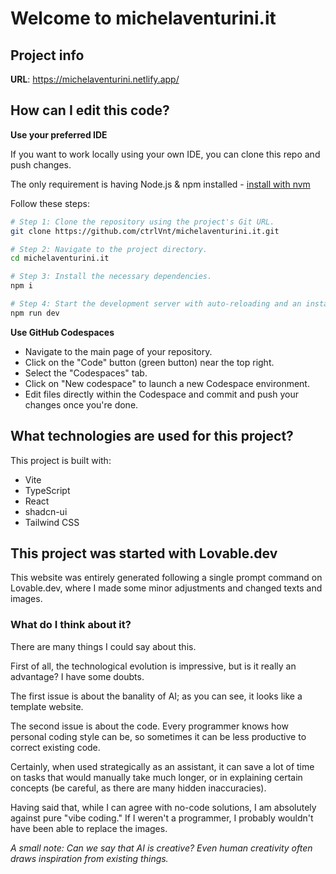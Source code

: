# Welcome to michelaventurini.it

## Project info

**URL**: https://michelaventurini.netlify.app/

## How can I edit this code?

**Use your preferred IDE**

If you want to work locally using your own IDE, you can clone this repo and push changes.

The only requirement is having Node.js & npm installed - [install with nvm](https://github.com/nvm-sh/nvm#installing-and-updating)

Follow these steps:

```sh
# Step 1: Clone the repository using the project's Git URL.
git clone https://github.com/ctrlVnt/michelaventurini.it.git

# Step 2: Navigate to the project directory.
cd michelaventurini.it

# Step 3: Install the necessary dependencies.
npm i

# Step 4: Start the development server with auto-reloading and an instant preview.
npm run dev
```

**Use GitHub Codespaces**

- Navigate to the main page of your repository.
- Click on the "Code" button (green button) near the top right.
- Select the "Codespaces" tab.
- Click on "New codespace" to launch a new Codespace environment.
- Edit files directly within the Codespace and commit and push your changes once you're done.

## What technologies are used for this project?

This project is built with:

- Vite
- TypeScript
- React
- shadcn-ui
- Tailwind CSS

## This project was started with Lovable.dev

This website was entirely generated following a single prompt command on Lovable.dev, where I made some minor adjustments and changed texts and images.

### What do I think about it?

There are many things I could say about this.

First of all, the technological evolution is impressive, but is it really an advantage? I have some doubts.

The first issue is about the banality of AI; as you can see, it looks like a template website.

The second issue is about the code. Every programmer knows how personal coding style can be, so sometimes it can be less productive to correct existing code.

Certainly, when used strategically as an assistant, it can save a lot of time on tasks that would manually take much longer, or in explaining certain concepts (be careful, as there are many hidden inaccuracies).

Having said that, while I can agree with no-code solutions, I am absolutely against pure "vibe coding." If I weren't a programmer, I probably wouldn't have been able to replace the images.

_A small note: Can we say that AI is creative? Even human creativity often draws inspiration from existing things._